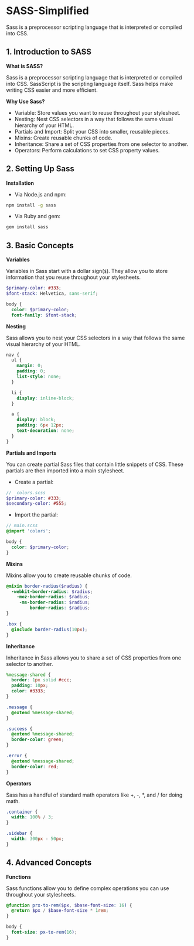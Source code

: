# SASS-Simplified

Sass is a preprocessor scripting language that is interpreted or compiled into CSS.

## 1. Introduction to SASS

**What is SASS?**

Sass is a preprocessor scripting language that is interpreted or compiled into CSS. SassScript is the scripting language itself. Sass helps make writing CSS easier and more efficient.

**Why Use Sass?**

- Variable: Store values you want to reuse throughout your stylesheet.
- Nesting: Nest CSS selectors in a way that follows the same visual hierarchy of your HTML.
- Partials and Import: Split your CSS into smaller, reusable pieces.
- Mixins: Create reusable chunks of code.
- Inheritance: Share a set of CSS properties from one selector to another.
- Operators: Perform calculations to set CSS property values.


## 2. Setting Up Sass

**Installation**

- Via Node.js and npm:

```bash
npm install -g sass
```
- Via Ruby and gem:

```bash
gem install sass
```

## 3. Basic Concepts

**Variables**

Variables in Sass start with a dollar sign(`$`). They allow you to store information that you reuse throughout your stylesheets.

```scss
$primary-color: #333;
$font-stack: Helvetica, sans-serif;

body {
  color: $primary-color;
  font-family: $font-stack;
```

**Nesting**

Sass allows you to nest your CSS selectors in a way that follows the same visual hierarchy of your HTML.

```scss
nav {
  ul {
    margin: 0;
    padding: 0;
    list-style: none;
  }

  li { 
    display: inline-block; 
  }

  a {
    display: block;
    padding: 6px 12px;
    text-decoration: none;
  }
}  
```

**Partials and Imports**

You can create partial Sass files that contain little snippets of CSS. These partials are then imported into a main stylesheet.

- Create a partial:

```scss
// _colors.scss
$primary-color: #333;
$secondary-color: #555;
```

- Import the partial:

```scss
// main.scss
@import 'colors';

body {
  color: $primary-color;
}
```


**Mixins**

Mixins allow you to create reusable chunks of code.

```scss
@mixin border-radius($radius) {
  -webkit-border-radius: $radius;
    -moz-border-radius: $radius;
     -ms-border-radius: $radius;
         border-radius: $radius;
}

.box {
  @include border-radius(10px);
}
```

**Inheritance**

Inheritance in Sass allows you to share a set of CSS properties from one selector to another.

```scss
%message-shared {
  border: 1px solid #ccc;
  padding: 10px;
  color: #3333;
}

.message {
  @extend %message-shared;
}

.success {
  @extend %message-shared;
  border-color: green;
}

.error {
  @extend %message-shared;
  border-color: red;
}
```

**Operators**

Sass has a handful of standard math operators like +, -, *, and / for doing math.

```scss
.container {
  width: 100% / 3;
}

.sidebar {
  width: 300px - 50px;
}
```

## 4. Advanced Concepts

**Functions**

Sass functions allow you to define complex operations you can use throughout your stylesheets.

```scss
@function prx-to-rem($px, $base-font-size: 16) {
  @return $px / $base-font-size * 1rem;
}

body {
  font-size: px-to-rem(16);
}
```
